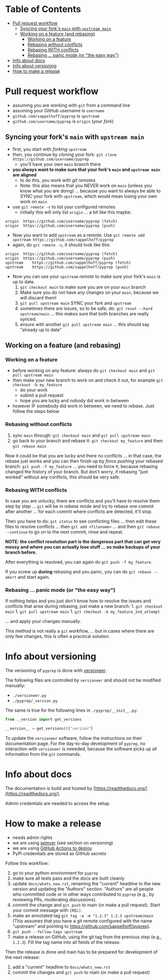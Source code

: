# Table of Contents

- [Pull request workflow](#pull-request-workflow)
  * [Syncing your fork's `main` with `upstream main`](#syncing-your-fork-s--main--with--upstream-main-)
  * [Working on a feature (and rebasing)](#working-on-a-feature--and-rebasing-)
    + [Working on a feature](#working-on-a-feature)
    + [Rebasing without conflicts](#rebasing-without-conflicts)
    + [Rebasing WITH conflicts](#rebasing-with-conflicts)
    + [Rebasing ... panic mode (or "the easy way")](#rebasing--panic-mode--or--the-easy-way--)
- [Info about docs](#info-about-docs)
- [Info about versioning](#info-about-versioning)
- [How to make a release](#how-to-make-a-release)

# Pull request workflow

- assuming you are working with `git` from a command line
- assuming your GitHub username is `username`
- `github.com/sappelhoff/pyprep` is `upstream`
- `github.com/username/pyprep` is `origin` (your *fork*)

## Syncing your fork's `main` with `upstream main`

- first, you start with *forking* `upstream`
- then, you continue by *cloning* your fork: `git clone https://github.com/username/pyprep`
    - you'll have your own `main` branch there
- **you always want to make sure that your fork's `main` and `upstream main` are aligned**
    - to do this, you work with *git remotes*
    - Note: this also means that you NEVER work on `main` (unless you know
      what you are doing) ... because you want to always be able to SYNC your
      fork with `upstream`, which would mean losing your own work on `main`
- use `git remote -v` to list your configured remotes
    - initially this will only list `origin` ... a bit like this maybe:

```Text
origin	https://github.com/username/pyprep (fetch)
origin	https://github.com/username/pyprep (push)
```

- Now you want to add `upstream` as a remote. Use
  `git remote add upstream https://github.com/sappelhoff/pyprep`
- again, do `git remote -v`, it should look like this:

```Text
origin	https://github.com/username/pyprep (fetch)
origin	https://github.com/username/pyprep (push)
upstream	https://github.com/sappelhoff/pyprep (fetch)
upstream	https://github.com/sappelhoff/pyprep (push)

```

- Now you can use your `upstream` *remote* to make sure your fork's `main` is
  up to date.
    1.  `git checkout main` to make sure you are on your `main` branch
    1. Make sure you do not have any changes on your `main`, because we will
       discard them!
    1. `git pull upstream main` SYNC your fork and `upstream`
    1. sometimes there are issues, so to be safe, do:
       `git reset --hard upstream/main` ... this makes sure that both
       branches are really synced.
    1. ensure with another `git pull upstream main` ... this should say
       "already up to date"

## Working on a feature (and rebasing)

### Working on a feature

- before working on any feature: always do `git checkout main` and
  `git pull upstream main`
- then make your new branch to work on and check it out, for example
  `git checkout -b my_feature`
    - do your work
    - submit a pull request
    - hope you are lucky and nobody did work in between
- however IF somebody did work in between, we need to *rebase*. Just follow the
  steps below

### Rebasing without conflicts

1. sync `main` through: `git checkout main` and `git pull upstream main`
1. go back to your branch and rebase it: `git checkout my_feature` and then
   `git rebase main`

Now it could be that you are lucky and there no conflicts ... in that case, the
rebase just works and you can then finish up by *force pushing* your rebased
branch: `git push -f my_feature` ... you need to force it, because rebasing
changed the history of your branch. But don't worry, if rebasing "just worked"
without any conflicts, this should be very safe.

### Rebasing WITH conflicts

In case you are unlucky, there are conflicts and you'll have to resolve them
step by step ... `git` will be in *rebase* mode and try to rebase one commit
after another ... for each commit where conflicts are detected, it'll stop.

Then you have to do: `git status` to see conflicting files ... then edit these
files to resolve conflicts ... then `git add <filename>` ... and then
`git rebase --continue` to go on to the next commit, rinse and repeat.

**NOTE: the conflict resolution part is the dangerous part that can get very
messy and where you can actually lose stuff ... so make backups of your branch
before.**

After everything is resolved, you can again do `git push -f my_feature`.

If you screw up **during** rebasing and you panic, you can do
`git rebase --abort` and start again.

### Rebasing ... panic mode (or "the easy way")

If nothing helps and you just don't know how to resolve the issues and
conflicts that arise during rebasing, just make a new branch:
    1. `git checkout main`
    1. `git pull upstream main`
    1. `git checkout -b my_feature_2nd_attempt`

... and apply your changes manually.

This method is not really a `git` workflow, ... but in cases where there are
only few changes, this is often a practical solution.

# Info about versioning

The versioning of `pyprep` is done with [versioneer](https://github.com/python-versioneer/python-versioneer).

The following files are controlled by `versioneer` and should not be modified manually:

- `./versioneer.py`
- `./pyprep/_version.py`

The same is true for the following lines in `./pyprep/__init__.py`:

```Python
from ._version import get_versions

__version__ = get_versions()["version"]
```

To update the `versioneer` software, follow the instructions on their documentation page.
For the day-to-day development of `pyprep`, no interaction with `versioneer` is neeeded,
because the software picks up all information from the `git` commands.

# Info about docs

The documentation is build and hosted by [https://readthedocs.org/](https://readthedocs.org/).

Admin credentials are needed to access the setup.

# How to make a release

- needs admin rights
- we are using [semver](https://semver.org/) (see section on versioning)
- we are using [GitHub Actions to deploy](./workflows/python_publish.yml)
- PyPi credentials are stored as GitHub secrets

Follow this workflow:

1. go to your python environment for `pyprep`
1. make sure all tests pass and the docs are built cleanly
1. update `docs/whats_new.rst`, renaming the "current" headline to the new
   version and updating the "Authors" section. "Authors" are all people
   who committed code or in other ways contributed to `pyprep` (e.g., by
   reviewing PRs, moderating discussions).
1. commit the change and `git push` to main (or make a pull request).
   Start your commit message with `[REL]`.
1. make an annotated tag `git tag -a -m "1.2.3" 1.2.3 upstream/main` (This
   assumes that you have a git remote configured with the name "upstream" and
   pointing to https://github.com/sappelhoff/pyprep).
1. `git push --follow-tags upstream`
1. make a release on GitHub, using the git tag from the previous step (e.g.,
   `1.2.3`). Fill the tag name into all fields of the release.

Then the release is done and main has to be prepared for development of the
next release:

1. add a "current" headline to `docs/whats_new.rst`
1. commit the changes and `git push` to main (or make a pull request)
